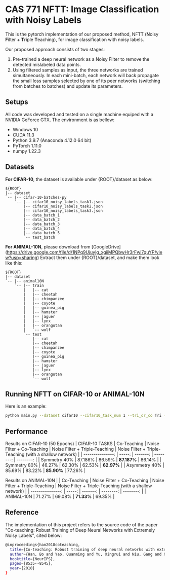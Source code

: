 # CAS 771 NFTT: Image Classification with Noisy Labels

This is the pytorch implementation of our proposed method, NFTT (**N**oisy **F**ilter + **T**riple **T**eaching), for image classification with noisy labels. 

Our proposed approach consists of two stages:
1. Pre-trained a deep neural network as a Noisy Filter to remove the detected mislabeled data points.
2. Using filtered samples as input, the three networks are trained simultaneously. In each mini-batch, each network will back propagate the small loss samples selected by one of its peer networks (switching from batches to batches) and update its parameters. 



## Setups
All code was developed and tested on a single machine equiped with a NVIDIA GeForce GTX. The environment is as bellow:

- Windows 10
- CUDA 11.3
- Python 3.9.7 (Anaconda 4.12.0 64 bit)
- PyTorch 1.11.0
- numpy 1.22.3

## Datasets

**For CIFAR-10**, the dataset is available under {ROOT}/dataset as below:
```
${ROOT}
|-- dataset
`-- |-- cifar-10-batches-py
    `-- |-- cifar10_noisy_labels_task1.json
        |-- cifar10_noisy_labels_task2.json
        |-- cifar10_noisy_labels_task3.json
        |-- data_batch_1
        |-- data_batch_2
        |-- data_batch_3
        |-- data_batch_4
        |-- data_batch_5
        `-- test_batch
```

**For ANIMAL-10N**, please download from [GoogleDrive] (https://drive.google.com/file/d/1NPq9Ujuylg_xgiiMPQbwHr3rFwi7quYP/view?usp=sharing) 
Extract them under {ROOT}/dataset, and make them look like this:
```
${ROOT}
|-- dataset
`-- |-- animal10N
    `-- |-- train
        |   |-- cat
        |   |-- cheetah
        |   |-- chimpanzee
        |   |-- coyote
        |   |-- guinea_pig
        |   |-- hamster
        |   |-- jaguer
        |   |-- lynx
        |   |-- orangutan
        |   `-- wolf
        `-- test
            |-- cat
            |-- cheetah
            |-- chimpanzee
            |-- coyote
            |-- guinea_pig
            |-- hamster
            |-- jaguer
            |-- lynx
            |-- orangutan
            `-- wolf
```

## Running NFTT on CIFAR-10 or ANIMAL-10N
Here is an example:
```bash
python main.py --dataset cifar10 --cifar10_task_num 1 --tri_or_co Tri --noisy_filter_or_not 1 --shallow_or_not 0  
```

## Performance

Results on CIFAR-10 (50 Epochs)
| CIFAR-10 TASKS | Co-Teaching  | Noise Filter + Co-Teaching | Noise Filter + Triple-Teaching | Noise Filter + Triple-Teaching (with a shallow network) |
| ---------------: | -----: | -------: | --------: | --------: |
|  Symmetry 40%    | 87.186% | 86.59%   | **87.187%**    | 86.14%    |
|  Symmetry 80%    | 46.27% | 62.30%   | 62.53%    | **62.97%**    |
|  Asymmetry 40%   | 85.69% | 83.22%   | **85.90%**    | 77.26%    |

Results on ANIMAL-10N
|  | Co-Teaching  | Noise Filter + Co-Teaching | Noise Filter + Triple-Teaching | Noise Filter + Triple-Teaching (with a shallow network) |
| ---------------: | -----: | -------: | --------: | --------: |
|  ANIMAL-10N      | 71.27% | 69.08%        | **71.33%**    |  69.35%   |

## Reference

The implementation of this project refers to the source code of the paper "Co-teaching: Robust Training of Deep Neural Networks with Extremely Noisy Labels", cited below:

```bash
@inproceedings{han2018coteaching,
  title={Co-teaching: Robust training of deep neural networks with extremely noisy labels},
  author={Han, Bo and Yao, Quanming and Yu, Xingrui and Niu, Gang and Xu, Miao and Hu, Weihua and Tsang, Ivor and Sugiyama, Masashi},
  booktitle={NeurIPS},
  pages={8535--8545},
  year={2018}
}
```
